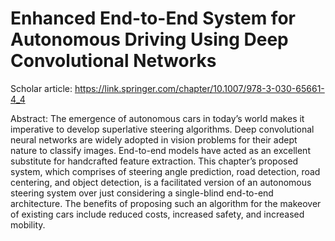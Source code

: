 # Enhanced End-to-End System for Autonomous Driving Using Deep Convolutional Networks

Scholar article: https://link.springer.com/chapter/10.1007/978-3-030-65661-4_4

Abstract: The emergence of autonomous cars in today’s world makes it imperative to develop superlative steering algorithms. Deep convolutional neural networks are widely adopted in vision problems for their adept nature to classify images. End-to-end models have acted as an excellent substitute for handcrafted feature extraction. This chapter’s proposed system, which comprises of steering angle prediction, road detection, road centering, and object detection, is a facilitated version of an autonomous steering system over just considering a single-blind end-to-end architecture. The benefits of proposing such an algorithm for the makeover of existing cars include reduced costs, increased safety, and increased mobility.
